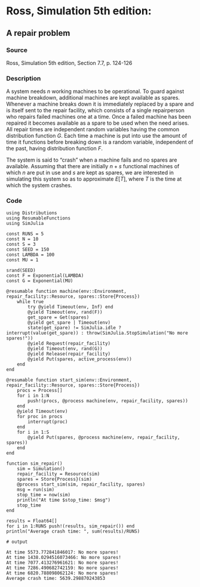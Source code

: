 # Ross, Simulation 5th edition:
  
## A repair problem

### Source

Ross, Simulation 5th edition, Section 7.7, p. 124-126

### Description

A system needs $n$ working machines to be operational. To guard against machine breakdown, additional machines are kept available as spares. Whenever a machine breaks down it is immediately replaced by a spare and is itself sent to the repair facility, which consists of a single repairperson who repairs failed machines one at a time. Once a failed machine has been repaired it becomes available as a spare to be used when the need arises. All repair times are independent random variables having the common distribution function $G$. Each time a machine is put into use the amount of time it functions before breaking down is a random variable, independent of the past, having distribution function $F$.

The system is said to “crash” when a machine fails and no spares are available. Assuming that there are initially $n + s$ functional machines of which $n$ are put in use and $s$ are kept as spares, we are interested in simulating this system so as to approximate $E[T]$, where $T$ is the time at which the system crashes.

### Code

```jldoctest
using Distributions
using ResumableFunctions
using SimJulia

const RUNS = 5
const N = 10
const S = 3
const SEED = 150
const LAMBDA = 100
const MU = 1

srand(SEED)
const F = Exponential(LAMBDA)
const G = Exponential(MU)

@resumable function machine(env::Environment, repair_facility::Resource, spares::Store{Process})
    while true
        try @yield Timeout(env, Inf) end
        @yield Timeout(env, rand(F))
        get_spare = Get(spares)
        @yield get_spare | Timeout(env)
        state(get_spare) != SimJulia.idle ? interrupt(value(get_spare)) : throw(SimJulia.StopSimulation("No more spares!"))
        @yield Request(repair_facility)
        @yield Timeout(env, rand(G))
        @yield Release(repair_facility)
        @yield Put(spares, active_process(env))
    end
end

@resumable function start_sim(env::Environment, repair_facility::Resource, spares::Store{Process})
    procs = Process[]
    for i in 1:N 
        push!(procs, @process machine(env, repair_facility, spares)) 
    end
    @yield Timeout(env)
    for proc in procs 
        interrupt(proc)
    end
    for i in 1:S 
        @yield Put(spares, @process machine(env, repair_facility, spares)) 
    end
end

function sim_repair()
    sim = Simulation()
    repair_facility = Resource(sim)
    spares = Store{Process}(sim)
    @process start_sim(sim, repair_facility, spares)
    msg = run(sim)
    stop_time = now(sim)
    println("At time $stop_time: $msg")
    stop_time
end

results = Float64[]
for i in 1:RUNS push!(results, sim_repair()) end
println("Average crash time: ", sum(results)/RUNS)

# output

At time 5573.772841846017: No more spares!
At time 1438.0294516073466: No more spares!
At time 7077.413276961621: No more spares!
At time 7286.490682742159: No more spares!
At time 6820.788098062124: No more spares!
Average crash time: 5639.298870243853
```